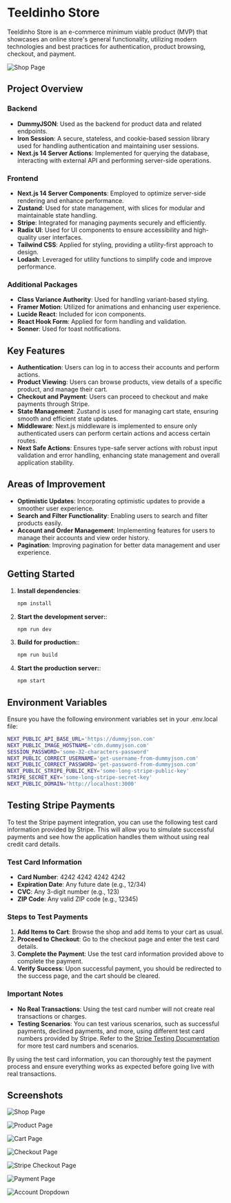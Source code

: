 # Teeldinho Store

Teeldinho Store is an e-commerce minimum viable product (MVP) that showcases an online store's general functionality, utilizing modern technologies and best practices for authentication, product browsing, checkout, and payment.

![Shop Page](public/shop-page.png)

## Project Overview

### Backend

- **DummyJSON**: Used as the backend for product data and related endpoints.
- **Iron Session**: A secure, stateless, and cookie-based session library used for handling authentication and maintaining user sessions.
- **Next.js 14 Server Actions**: Implemented for querying the database, interacting with external API and performing server-side operations.

### Frontend

- **Next.js 14 Server Components**: Employed to optimize server-side rendering and enhance performance.
- **Zustand**: Used for state management, with slices for modular and maintainable state handling.
- **Stripe**: Integrated for managing payments securely and efficiently.
- **Radix UI**: Used for UI components to ensure accessibility and high-quality user interfaces.
- **Tailwind CSS**: Applied for styling, providing a utility-first approach to design.
- **Lodash**: Leveraged for utility functions to simplify code and improve performance.

### Additional Packages

- **Class Variance Authority**: Used for handling variant-based styling.
- **Framer Motion**: Utilized for animations and enhancing user experience.
- **Lucide React**: Included for icon components.
- **React Hook Form**: Applied for form handling and validation.
- **Sonner**: Used for toast notifications.

## Key Features

- **Authentication**: Users can log in to access their accounts and perform actions.
- **Product Viewing**: Users can browse products, view details of a specific product, and manage their cart.
- **Checkout and Payment**: Users can proceed to checkout and make payments through Stripe.
- **State Management**: Zustand is used for managing cart state, ensuring smooth and efficient state updates.
- **Middleware**: Next.js middleware is implemented to ensure only authenticated users can perform certain actions and access certain routes.
- **Next Safe Actions**: Ensures type-safe server actions with robust input validation and error handling, enhancing state management and overall application stability.

## Areas of Improvement

- **Optimistic Updates**: Incorporating optimistic updates to provide a smoother user experience.
- **Search and Filter Functionality**: Enabling users to search and filter products easily.
- **Account and Order Management**: Implementing features for users to manage their accounts and view order history.
- **Pagination**: Improving pagination for better data management and user experience.

## Getting Started

1. **Install dependencies**:

   ```sh
   npm install

   ```

2. **Start the development server:**:

   ```sh
   npm run dev

   ```

3. **Build for production:**:

   ```sh
   npm run build

   ```

4. **Start the production server:**:
   ```sh
   npm start
   ```

## Environment Variables

Ensure you have the following environment variables set in your .env.local file:

```sh
NEXT_PUBLIC_API_BASE_URL='https://dummyjson.com'
NEXT_PUBLIC_IMAGE_HOSTNAME='cdn.dummyjson.com'
SESSION_PASSWORD='some-32-characters-password'
NEXT_PUBLIC_CORRECT_USERNAME='get-username-from-dummyjson.com'
NEXT_PUBLIC_CORRECT_PASSWORD='get-password-from-dummyjson.com'
NEXT_PUBLIC_STRIPE_PUBLIC_KEY='some-long-stripe-public-key'
STRIPE_SECRET_KEY='some-long-stripe-secret-key'
NEXT_PUBLIC_DOMAIN='http://localhost:3000'
```

## Testing Stripe Payments

To test the Stripe payment integration, you can use the following test card information provided by Stripe. This will allow you to simulate successful payments and see how the application handles them without using real credit card details.

### Test Card Information

- **Card Number**: 4242 4242 4242 4242
- **Expiration Date**: Any future date (e.g., 12/34)
- **CVC**: Any 3-digit number (e.g., 123)
- **ZIP Code**: Any valid ZIP code (e.g., 12345)

### Steps to Test Payments

1. **Add Items to Cart**: Browse the shop and add items to your cart as usual.
2. **Proceed to Checkout**: Go to the checkout page and enter the test card details.
3. **Complete the Payment**: Use the test card information provided above to complete the payment.
4. **Verify Success**: Upon successful payment, you should be redirected to the success page, and the cart should be cleared.

### Important Notes

- **No Real Transactions**: Using the test card number will not create real transactions or charges.
- **Testing Scenarios**: You can test various scenarios, such as successful payments, declined payments, and more, using different test card numbers provided by Stripe. Refer to the [Stripe Testing Documentation](https://stripe.com/docs/testing) for more test card numbers and scenarios.

By using the test card information, you can thoroughly test the payment process and ensure everything works as expected before going live with real transactions.

## Screenshots

![Shop Page](public/shop-page.png)

![Product Page](public/product-page.png)

![Cart Page](public/cart.png)

![Checkout Page](public/checkout.png)

![Stripe Checkout Page](public/stripe-checkout.png)

![Payment Page](public/payment-page.png)

![Account Dropdown](public/account.png)
